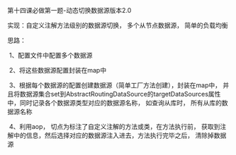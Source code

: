 第十四课必做第一题-动态切换数据源版本2.0



实现：自定义注解方法级别的数据源切换， 多个从节点数据源， 简单的负载均衡

思路：

​	1、配置文件中配置多个数据源

​	2、将这些数据源配置封装在map中

​	3、根据每个数据源的配置创建数据源（简单工厂方法创建），封装在map中， 并且将数据源集合set到AbstractRoutingDataSource的targetDataSources属性中，同时记录各个数据源类型对应的数据源名称， 如查询从库时， 所有从库的数据源名称

​	4、利用aop， 切点为标注了自定义注解的方法或类，在方法执行前， 获取到注解中的信息，然后选择对应的数据源注入进去，方法执行完毕之后， 清除掉数据源 